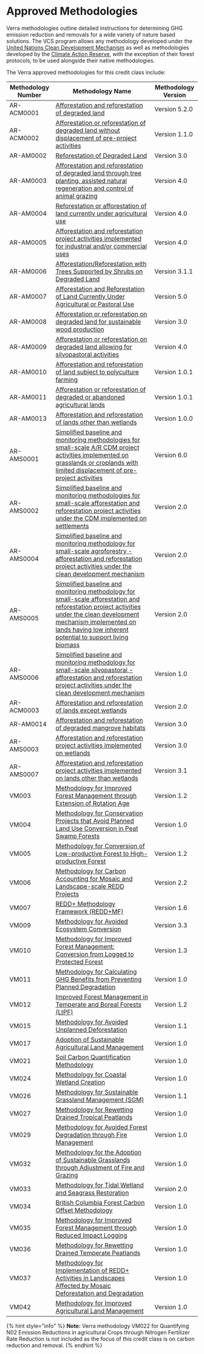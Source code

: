 # Approved Methodologies

Verra methodologies outline detailed instructions for determining GHG emission reduction and removals for a wide variety of nature based solutions. The VCS program allows any methodology developed under the [United Nations Clean Development Mechanism](https://unfccc.int) as well as methodologies developed by the [Climate Action Reserve](https://www.climateactionreserve.org), with the exception of their forest protocols, to be used alongside their native methodologies.

The Verra approved methodologies for this credit class include:&#x20;

| Methodology Number | Methodology Name                                                                                                                                                                                                                                                                                                                                                         | Methodology Version |
| ------------------ | ------------------------------------------------------------------------------------------------------------------------------------------------------------------------------------------------------------------------------------------------------------------------------------------------------------------------------------------------------------------------ | ------------------- |
| AR-ACM0001         | [Afforestation and reforestation of degraded land](https://cdm.unfccc.int/methodologies/DB/X4VOLW3Y7IJCH9WXSBXBC2Q0JKG9UZ)                                                                                                                                                                                                                                               | Version 5.2.0       |
| AR-ACM0002         | [Afforestation or reforestation of degraded land without displacement of pre-project activities](https://cdm.unfccc.int/methodologies/DB/OOH5AKLQDUYW6N3STD3LDH7EL9THD1)                                                                                                                                                                                                 | Version 1.1.0       |
| AR-AM0002          | [Reforestation of Degraded Land](https://americancarbonregistry.org/carbon-accounting/standards-methodologies/afforestation-and-reforestation-of-degraded-lands)                                                                                                                                                                                                         | Version 3.0         |
| AR-AM0003          | [Afforestation and reforestation of degraded land through tree planting, assisted natural regeneration and control of animal grazing](https://cdm.unfccc.int/methodologies/DB/U3WW9YEC2X333WW8CPVQ6CGVY6IBPJ)                                                                                                                                                            |  Version 4.0        |
| AR-AM0004          | [Reforestation or afforestation of land currently under agricultural use](https://cdm.unfccc.int/methodologies/DB/S2OMSUTOWYOMLW75MPR0CG6SAKNG4Y)                                                                                                                                                                                                                        | Version 4.0         |
| AR-AM0005          | [Afforestation and reforestation project activities implemented for industrial and/or commercial uses](https://cdm.unfccc.int/methodologies/DB/QAM97WQWX94URIJXOJMTJFIS8KSE28)                                                                                                                                                                                           | Version 4.0         |
| AR-AM0006          | [Afforestation/Reforestation with Trees Supported by Shrubs on Degraded Land](https://cdm.unfccc.int/methodologies/DB/BHNYWRDFHU75CI2GSCETNYRBFWBMBS)                                                                                                                                                                                                                    | Version 3.1.1       |
| AR-AM0007          | [Afforestation and Reforestation of Land Currently Under Agricultural or Pastoral Use](https://cdm.unfccc.int/methodologies/DB/M8JRU26ZZJAN7DKGE2EP6UBN9OYBDJ)                                                                                                                                                                                                           | Version 5.0         |
| AR-AM0008          | [Afforestation or reforestation on degraded land for sustainable wood production](https://cdm.unfccc.int/methodologies/DB/SVW9LIW0F9AQ50KW7J338I8UD4Z231)                                                                                                                                                                                                                | Version 3.0         |
| AR-AM0009          | [Afforestation or reforestation on degraded land allowing for silvopastoral activities](https://cdm.unfccc.int/methodologies/DB/HQ3U8IFDTG5N8987T3LR9D3Z76UB8O)                                                                                                                                                                                                          | Version 4.0         |
| AR-AM0010          | [Afforestation and reforestation of land subject to polyculture farming](https://cdm.unfccc.int/methodologies/DB/21ACLYAP601F8L2WCBJV0PTM7GXYQ3)                                                                                                                                                                                                                         | Version 1.0.1       |
| AR-AM0011          | [Afforestation or reforestation of degraded or abandoned agricultural lands](https://cdm.unfccc.int/methodologies/DB/57VGMUM1NWCQDQ4BQ2KP4VXFHF95ZI)                                                                                                                                                                                                                     | Version 1.0.1       |
| AR-AM0013          | [Afforestation and reforestation of lands other than wetlands](https://cdm.unfccc.int/methodologies/DB/LAC5URLIAYJ8ETRT2W1A4IFHBPSNWN)                                                                                                                                                                                                                                   | Version 1.0.0       |
| AR-AMS0001         | [Simplified baseline and monitoring methodologies for small-scale A/R CDM project activities implemented on grasslands or croplands with limited displacement of pre-project activities](https://cdm.unfccc.int/methodologies/DB/91OLF4XK2MEDIRIWUQ22X3ZQAOPBWY)                                                                                                         | Version 6.0         |
| AR-AMS0002         | [Simplified baseline and monitoring methodologies for small-scale afforestation and reforestation project activities under the CDM implemented on settlements](https://cdm.unfccc.int/methodologies/DB/XNOATYWKHK5ZM5ZVZZQ4G5OXIDVZJK)                                                                                                                                   | Version 2.0         |
| AR-AMS0004         | [Simplified baseline and monitoring methodology for small-scale agroforestry - afforestation and reforestation project activities under the clean development mechanism](https://cdm.unfccc.int/methodologies/DB/7O930NO6FCXTRZI6WIVTF54TTWJM6I)                                                                                                                         | Version 2.0         |
| AR-AMS0005         | [Simplified baseline and monitoring methodology for small-scale afforestation and reforestation project activities under the clean development mechanism implemented on lands having low inherent potential to support living biomass](https://cdm.unfccc.int/methodologies/DB/KO69QWJ8DYW631DD4PZN6C37XL3P1E)                                                           | Version 2.0         |
| AR-AMS0006         | [Simplified baseline and monitoring methodology for small-scale silvopastoral - afforestation and reforestation project activities under the clean development mechanism](https://cdm.unfccc.int/methodologies/DB/MDKSSZCV62M6V0K49Y0L5H9YD7WLR5)                                                                                                                        | Version 1.0         |
| AR-ACM0003         | [Afforestation and reforestation of lands except wetlands](https://cdm.unfccc.int/methodologies/DB/C9QS5G3CS8FW04MYYXDFOQDPXWM4OE)                                                                                                                                                                                                                                       | Version 2.0         |
| AR-AM0014          | [Afforestation and reforestation of degraded mangrove habitats](https://cdm.unfccc.int/methodologies/DB/KMH6O8T6RL3P5XKNBQE2N359QG7KOE)                                                                                                                                                                                                                                  | Version 3.0         |
| AR-AMS0003         | [Afforestation and reforestation project activities implemented on wetlands](https://cdm.unfccc.int/methodologies/DB/808WOYH6FWAXP3CQR4PXOLORGZBVRG)                                                                                                                                                                                                                     | Version 3.0         |
| AR-AMS0007         | [Afforestation and reforestation project activities implemented on lands other than wetlands](https://cdm.unfccc.int/methodologies/DB/J6ZHLX1C3AEMSZ52PWIII6D2AOJZUB)                                                                                                                                                                                                    | Version 3.1         |
| VM003              | [Methodology for Improved Forest Management through Extension of Rotation Age](https://verra.org/methodology/vm0003-methodology-for-improved-forest-management-through-extension-of-rotation-age-v1-2/#:\~:text=By%20extending%20the%20age%20at,are%20implemented%20in%20the%20baseline.)                                                                                | Version 1.2         |
| VM004              | [Methodology for Conservation Projects that Avoid Planned Land Use Conversion in Peat Swamp Forests](https://verra.org/methodology/vm0004-methodology-for-conservation-projects-that-avoid-planned-land-use-conversion-in-peat-swamp-forests-v1-0/)                                                                                                                      | Version 1.0         |
| VM005              | [Methodology for Conversion of Low-productive Forest to High-productive Forest](https://verra.org/methodology/vm0005-methodology-for-conversion-of-low-productive-forest-to-high-productive-forest-v1-2/)                                                                                                                                                                | Version 1.2         |
| VM006              | [Methodology for Carbon Accounting for Mosaic and Landscape-scale REDD Projects](https://verra.org/methodology/vm0006-methodology-for-carbon-accounting-for-mosaic-and-landscape-scale-redd-projects-v2-2/)                                                                                                                                                              | Version 2.2         |
| VM007              | [REDD+ Methodology Framework (REDD+MF)](https://verra.org/methodology/vm0007-redd-methodology-framework-redd-mf-v1-6/)                                                                                                                                                                                                                                                   | Version 1.6         |
| VM009              | [Methodology for Avoided Ecosystem Conversion](https://verra.org/methodology/vm0009-methodology-for-avoided-ecosystem-conversion-v3-0/)                                                                                                                                                                                                                                  | Version 3.3         |
| VM010              | [Methodology for Improved Forest Management: Conversion from Logged to Protected Forest](https://verra.org/methodology/vm0010-methodology-for-improved-forest-management-conversion-from-logged-to-protected-forest-v1-3/)                                                                                                                                               | Version 1.3         |
| VM011              | [Methodology for Calculating GHG Benefits from Preventing Planned Degradation](https://verra.org/methodology/vm0011-methodology-for-calculating-ghg-benefits-from-preventing-planned-degradation-v1-0/)                                                                                                                                                                  | Version 1.0         |
| VM012              | [Improved Forest Management in Temperate and Boreal Forests (LtPF)](https://verra.org/methodology/vm0012-improved-forest-management-in-temperate-and-boreal-forests-ltpf-v1-2/)                                                                                                                                                                                          | Version 1.2         |
| VM015              | [Methodology for Avoided Unplanned Deforestation](https://verra.org/methodology/vm0015-methodology-for-avoided-unplanned-deforestation-v1-1/#:\~:text=Methodologies%20%2D%20Forestry-,VM0015%20Methodology%20for%20Avoided%20Unplanned%20Deforestation%2C%20v1,1\&text=The%20methodology%20provides%20a%20comprehensive,emission%20reductions%20and%20assess%20leakage.) | Version 1.1         |
| VM017              | [Adoption of Sustainable Agricultural Land Management](https://verra.org/methodology/vm0017-adoption-of-sustainable-agricultural-land-management-v1-0/)                                                                                                                                                                                                                  | Version 1.0         |
| VM021              | [Soil Carbon Quantification Methodology](https://verra.org/methodology/vm0021-soil-carbon-quantification-methodology-v1-0/)                                                                                                                                                                                                                                              | Version 1.0         |
| VM024              | [Methodology for Coastal Wetland Creation](https://verra.org/methodology/vm0024-methodology-for-coastal-wetland-creation-v1-0/)                                                                                                                                                                                                                                          | Version 1.0         |
| VM026              | [Methodology for Sustainable Grassland Management (SGM)](https://verra.org/methodology/vm0026-methodology-for-sustainable-grassland-management-sgm-v1-0/)                                                                                                                                                                                                                | Version 1.1         |
| VM027              | [Methodology for Rewetting Drained Tropical Peatlands](https://verra.org/methodology/vm0027-methodology-for-rewetting-drained-tropical-peatlands-v1-0/)                                                                                                                                                                                                                  | Version 1.0         |
| VM029              | [Methodology for Avoided Forest Degradation through Fire Management](https://verra.org/methodology/vm0029-methodology-for-avoided-forest-degradation-through-fire-management-v1-0/)                                                                                                                                                                                      | Version 1.0         |
| VM032              | [Methodology for the Adoption of Sustainable Grasslands through Adjustment of Fire and Grazing](https://verra.org/methodology/vm0032-methodology-for-the-adoption-of-sustainable-grasslands-through-adjustment-of-fire-and-grazing-v1-0/)                                                                                                                                | Version 1.0         |
| VM033              | [Methodology for Tidal Wetland and Seagrass Restoration](https://verra.org/methodology/vm0033-methodology-for-tidal-wetland-and-seagrass-restoration-v2-0/)                                                                                                                                                                                                              | Version 2.0         |
| VM034              | [British Columbia Forest Carbon Offset Methodology](https://verra.org/methodology/vm0034-canadian-forest-carbon-offset-methodology-v2-0-2/)                                                                                                                                                                                                                              | Version 1.0         |
| VM035              | [Methodology for Improved Forest Management through Reduced Impact Logging](https://verra.org/methodology/vm0035-methodology-for-improved-forest-management-through-reduced-impact-logging-v1-0/)                                                                                                                                                                        | Version 1.0         |
| VM036              | [Methodology for Rewetting Drained Temperate Peatlands](https://verra.org/methodology/vm0036-methodology-for-rewetting-drained-temperate-peatlands-v1-0/)                                                                                                                                                                                                                | Version 1.0         |
| VM037              | [Methodology for Implementation of REDD+ Activities in Landscapes Affected by Mosaic Deforestation and Degradation](https://verra.org/methodology/vm0037-methodology-implementation-redd-activities-landscapes-affected-mosaic-deforestation-degradation-v1-0/)                                                                                                          | Version 1.0         |
| VM042              | [Methodology for Improved Agricultural Land Management](https://verra.org/methodology/vm0042-methodology-for-improved-agricultural-land-management-v1-0/)                                                                                                                                                                                                                | Version 1.0         |



{% hint style="info" %}
**Note:** Verra methodology VM022 for Quantifying N02 Emission Reductions in agricultural Crops through Nitrogen Fertilizer Rate Reduction is not included as the focus of this credit class is on carbon reduction and removal.
{% endhint %}

